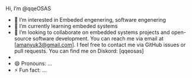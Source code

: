 Hi, I’m @qqeOSAS
- 👀 I’m interested in Embeded engenering, software engenering
- 🌱 I’m currently learning embeded systems
- 💞️ I’m looking to collaborate on embedded systems projects and open-source software development.
   You can reach me via email at [amanyuk3@gmail.com].
   I feel free to contact me via GitHub issues or pull requests.
   You can find me on Diskord: [qqeosas]
- 
- 😄 Pronouns: ...
- ⚡ Fun fact: ...

<!---
qqeOSAS/qqeOSAS is a ✨ special ✨ repository because its `README.md` (this file) appears on your GitHub profile.
You can click the Preview link to take a look at your changes.
--->
